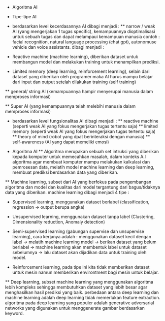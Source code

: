 * Algoritma AI

* Tipe-tipe AI

* berdasarkan level kecerdasannya AI dibagi menjadi :
** narrow / weak AI (yang mengerjakan 1 tugas specific), kemampuannya dioptimalisasi untuk sebuah tugas dan dapat melampaui kemampuan manusia contoh : facial recognition, natural language processing (chat gpt), autonomuse vehicle dan voice assistants. dibagi menjadi :
* Reactive machine (machine learning), diberikan dataset untuk membangun model dan melakukan training untuk menampilkan prediksi.
* Limited memory (deep learning, reinforcement learning), selain dari dataset yang diberikan oleh programer maka AI harus mampu belajar dari input dan output setelah dilakukan training (self training)

** general/ string AI (kemampuannya hampir menyerupai manusia dalam memproses informasi)

** Super AI (yang kemampuannya telah melebihi manusia dalam memproses informasi)


* berdasarkan level fungsionalitas AI dibagi menjadi :
** reactive machine (seperti weak AI yang fokus mengerjakan tugas tertentu saja)
** limited memory (seperti weak AI yang fokus mengerjakan tugas tertentu saja)
** theory of mind (robot yang dpat berinteraksi dengan manusia)
** self-awareness (AI yang dapat memeliki emosi)

* Algoritma AI
** Algoritma merupakan sebuah set intruksi yang diberikan kepada komputer untuk memecahkan masalah, dalam konteks A.I algoritma agar membuat komputer mampu melakukan kalkulasi dan pemrosesan data, melatih model machine learning dan deep learning, membuat prediksi berdasarkan data yang diberikan.

** Machine learning, subset dari AI yang berfokus pada pengembangan algoritma dan model dan kualitas dari model tergantung dari bagus/tidaknya data yang diberikan. machine learning dibagi menjadi 4 tipe :
* Supervised learning, menggunakan dataset berlabel (classification, regression -> output berupa angka)

* Unsupervised learning, menggunakan dataset tanpa label (Clustering, Dimensionality reduction, Anomaly detection)

* Semi-supervised learning (gabungan supervise dan unsupervise learning), cara kerjanya adalah : menggunakan dataset kecil dengan label -> melatih machine learning model -> berikan dataset yang belum berlabel -> machine learning akan membentuk label untuk dataset sebelumnya -> lalu dataset akan dijadikan data untuk training oleh model.

* Reinforcement learning, pada tipe ini kita tidak memberikan dataset untuk mesin namun memberikan environtment bagi mesin untuk belajar.

** Deep learning, subset machine learning yang menggunakan algoritma lebih kompleks sehingga membutuhkan dataset yang lebih besar agar menghasilkan hasil prediksi yang baik. perbedaan antara deep learning dan machine learning adalah deep learning tidak memerlukan feature extraction. algoritma pada deep learning yang populer adalah generative adversarial networks yang digunakan untuk menggenerate gambar berdasarkan keyword.